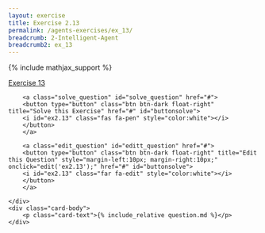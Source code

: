 ```yaml
---
layout: exercise
title: Exercise 2.13
permalink: /agents-exercises/ex_13/
breadcrumb: 2-Intelligent-Agent
breadcrumb2: ex_13
---
```


{% include mathjax_support %}

<div class="card">
    <div class="card-header p-2">
        <a href='#' class="p-2">Exercise 13</a>

        <a class="solve_question" id="solve_question" href="#">
        <button type="button" class="btn btn-dark float-right" title="Solve this Exercise" href="#" id="buttonsolve">
        <i id="ex2.13" class="fas fa-pen" style="color:white"></i>
        </button>
        </a>

        <a class="edit_question" id="editt_question" href="#">
        <button type="button" class="btn btn-dark float-right" title="Edit this Question" style="margin-left:10px; margin-right:10px;" onclick="edit('ex2.13');" href="#" id="buttonsolve">
        <i id="ex2.13" class="far fa-edit" style="color:white"></i>
        </button>
        </a>

    </div>
    <div class="card-body">
        <p class="card-text">{% include_relative question.md %}</p>
    </div>
</div>

<br>
